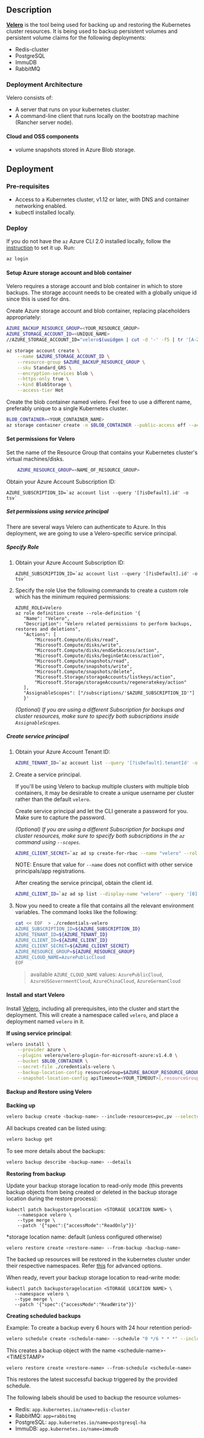 ## Description
[**Velero**](https://velero.io/docs/v1.6/) is the tool being used for backing up and restoring the Kubernetes cluster resources. It is being used to backup persistent volumes and persistent volume claims for the following deployments:

- Redis-cluster
- PostgreSQL
- ImmuDB
- RabbitMQ
### Deployment Architecture
Velero consists of:
- A server that runs on your kubernetes cluster.
- A command-line client that runs locally on the bootstrap machine (Rancher server node).
#### Cloud and OSS components
- volume snapshots stored in Azure Blob storage.

## Deployment
### Pre-requisites

- Access to a Kubernetes cluster, v1.12 or later, with DNS and container networking enabled.
- kubectl installed locally.

### Deploy
If you do not have the `az` Azure CLI 2.0 installed locally, follow the [instruction](https://docs.microsoft.com/en-us/cli/azure/install-azure-cli) to set it up.
Run:

```bash
az login
```
#### Setup Azure storage account and blob container

Velero requires a storage account and blob container in which to store backups. The storage account needs to be created with a globally unique id since this is used for dns.

Create Azure storage account and blob container, replacing placeholders appropriately:

```bash
AZURE_BACKUP_RESOURCE_GROUP=<YOUR_RESOURCE_GROUP>
AZURE_STORAGE_ACCOUNT_ID=<UNIQUE_NAME> 
//AZURE_STORAGE_ACCOUNT_ID="velero$(uuidgen | cut -d '-' -f5 | tr '[A-Z]' '[a-z]')" for Unique Id

az storage account create \
    --name $AZURE_STORAGE_ACCOUNT_ID \
    --resource-group $AZURE_BACKUP_RESOURCE_GROUP \
    --sku Standard_GRS \
    --encryption-services blob \
    --https-only true \
    --kind BlobStorage \
    --access-tier Hot
```
Create the blob container named velero. Feel free to use a different name, preferably unique to a single Kubernetes cluster.

```bash
BLOB_CONTAINER=<YOUR_CONTAINER_NAME>
az storage container create -n $BLOB_CONTAINER --public-access off --account-name $AZURE_STORAGE_ACCOUNT_ID
```



#### Set permissions for Velero
Set the name of the Resource Group that contains your Kubernetes cluster's virtual machines/disks.

```bash
    AZURE_RESOURCE_GROUP=<NAME_OF_RESOURCE_GROUP>
 ```
Obtain your Azure Account Subscription ID:
   ```
   AZURE_SUBSCRIPTION_ID=`az account list --query '[?isDefault].id' -o tsv`
   ```
##### Set permissions using service principal
There are several ways Velero can authenticate to Azure. In this deployment, we are going to use a Velero-specific service principal.

##### Specify Role

1. Obtain your Azure Account Subscription ID:
   ```
   AZURE_SUBSCRIPTION_ID=`az account list --query '[?isDefault].id' -o tsv`
   ```
2. Specify the role
Use the following commands to create a custom role which has the minimum required permissions:
   ```
   AZURE_ROLE=Velero
   az role definition create --role-definition '{
      "Name": "Velero",
      "Description": "Velero related permissions to perform backups, restores and deletions",
      "Actions": [
          "Microsoft.Compute/disks/read",
          "Microsoft.Compute/disks/write",
          "Microsoft.Compute/disks/endGetAccess/action",
          "Microsoft.Compute/disks/beginGetAccess/action",
          "Microsoft.Compute/snapshots/read",
          "Microsoft.Compute/snapshots/write",
          "Microsoft.Compute/snapshots/delete",
          "Microsoft.Storage/storageAccounts/listkeys/action",
          "Microsoft.Storage/storageAccounts/regeneratekey/action"
      ],
      "AssignableScopes": ["/subscriptions/'$AZURE_SUBSCRIPTION_ID'"]
      }'
   ```
   _(Optional) If you are using a different Subscription for backups and cluster resources, make sure to specify both subscriptions
   inside `AssignableScopes`._

##### Create service principal
1. Obtain your Azure Account Tenant ID:

    ```bash
    AZURE_TENANT_ID=`az account list --query '[?isDefault].tenantId' -o tsv`
    ```

2. Create a service principal.

    If you'll be using Velero to backup multiple clusters with multiple blob containers, it may be desirable to create a unique username per cluster rather than the default `velero`.


    Create service principal and let the CLI generate a password for you. Make sure to capture the password.


    _(Optional) If you are using a different Subscription for backups and cluster resources, make sure to specify both subscriptions
    in the `az` command using `--scopes`._

    ```bash
    AZURE_CLIENT_SECRET=`az ad sp create-for-rbac --name "velero" --role $AZURE_ROLE --query 'password' -o tsv --scopes  /subscriptions/$AZURE_SUBSCRIPTION_ID[ /subscriptions/$AZURE_BACKUP_SUBSCRIPTION_ID]`
    ```

    NOTE: Ensure that value for `--name` does not conflict with other service principals/app registrations.
    
    After creating the service principal, obtain the client id.

    ```bash
    AZURE_CLIENT_ID=`az ad sp list --display-name "velero" --query '[0].appId' -o tsv`
    ```
3. Now you need to create a file that contains all the relevant environment variables. The command looks like the following:

    ```bash
    cat << EOF  > ./credentials-velero
    AZURE_SUBSCRIPTION_ID=${AZURE_SUBSCRIPTION_ID}
    AZURE_TENANT_ID=${AZURE_TENANT_ID}
    AZURE_CLIENT_ID=${AZURE_CLIENT_ID}
    AZURE_CLIENT_SECRET=${AZURE_CLIENT_SECRET}
    AZURE_RESOURCE_GROUP=${AZURE_RESOURCE_GROUP}
    AZURE_CLOUD_NAME=AzurePublicCloud
    EOF
    ```

    > available `AZURE_CLOUD_NAME` values: `AzurePublicCloud`, `AzureUSGovernmentCloud`, `AzureChinaCloud`, `AzureGermanCloud`
    
    
#### Install and start Velero

Install [Velero](https://github.com/vmware-tanzu/velero/releases), including all prerequisites, into the cluster and start the deployment. This will create a namespace called `velero`, and place a deployment named `velero` in it.

**If using service principal**:


```bash
velero install \
    --provider azure \
    --plugins velero/velero-plugin-for-microsoft-azure:v1.4.0 \
    --bucket $BLOB_CONTAINER \
    --secret-file ./credentials-velero \
    --backup-location-config resourceGroup=$AZURE_BACKUP_RESOURCE_GROUP,storageAccount=$AZURE_STORAGE_ACCOUNT_ID[,subscriptionId=$AZURE_BACKUP_SUBSCRIPTION_ID] \
    --snapshot-location-config apiTimeout=<YOUR_TIMEOUT>[,resourceGroup=$AZURE_BACKUP_RESOURCE_GROUP,subscriptionId=$AZURE_BACKUP_SUBSCRIPTION_ID]
```
#### Backup and Restore using Velero
**Backing up**

```bash
velero backup create <backup-name> --include-resources=pvc,pv --selector <resource-label>
```

All backups created can be listed using:

```bash
velero backup get
```

To see more details about the backups:

```bash 
velero backup describe <backup-name> --details
```

**Restoring from backup**

Update your backup storage location to read-only mode (this prevents backup objects from being created or deleted in the backup storage location during the restore process):

    kubectl patch backupstoragelocation <STORAGE LOCATION NAME> \
        --namespace velero \
        --type merge \
        --patch '{"spec":{"accessMode":"ReadOnly"}}'
*storage location name: default (unless configured otherwise)
```bash
velero restore create <restore-name> --from-backup <backup-name>
```
The backed up resources will be restored in the kubernetes cluster under their respective namespaces.
Refer [this](https://velero.io/docs/v1.6/restore-reference/) for advanced options.

When ready, revert your backup storage location to read-write mode:

    kubectl patch backupstoragelocation <STORAGE LOCATION NAME> \
       --namespace velero \
       --type merge \
       --patch '{"spec":{"accessMode":"ReadWrite"}}'

**Creating scheduled backups**

Example: To create a backup every 6 hours with 24 hour retention period-

```bash
velero schedule create <schedule-name> --schedule "0 */6 * * *" --include-resources=pvc,pv --selector <app-label> --ttl 24h    
```
This creates a backup object with the name \<schedule-name\>-\<TIMESTAMP\>

```
velero restore create <restore-name> --from-schedule <schedule-name>
```
This restores the latest successful backup triggered by the provided schedule.


The following labels should be used to backup the resource volumes-

- Redis: `app.kubernetes.io/name=redis-cluster`
- RabbitMQ: `app=rabbitmq`
- PostgreSQL: `app.kubernetes.io/name=postgresql-ha`
- ImmuDB: `app.kubernetes.io/name=immudb`


